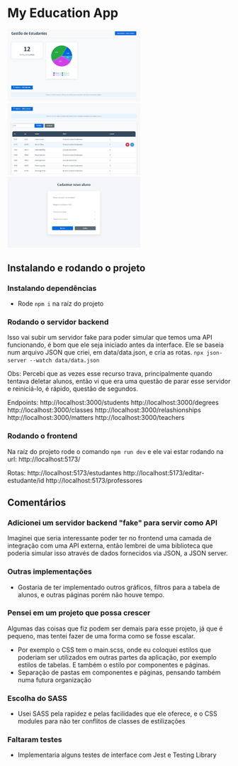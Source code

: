 # My Education App


<img src="print0.png" alt="Tela inicial e dados gerais" width="300">
<img src="print1.png" alt="Tela inicial e tabela de alunos" width="300">
<img src="print2.png" alt="Cadastro de novo aluno" width="300">

## Instalando e rodando o projeto

### Instalando dependências
- Rode ```npm i``` na raíz do projeto

### Rodando o servidor backend
Isso vai subir um servidor fake para poder simular que temos uma API funcionando, é bom que ele seja iniciado antes da interface.
Ele se baseia num arquivo JSON que criei, em data/data.json, e cria as rotas. 
```npx json-server --watch data/data.json```

Obs: Percebi que as vezes esse recurso trava, principalmente quando tentava deletar alunos, então vi que era uma questão de parar
esse servidor e reiniciá-lo, é rápido, questão de segundos.

Endpoints:
http://localhost:3000/students
http://localhost:3000/degrees
http://localhost:3000/classes
http://localhost:3000/relashionships
http://localhost:3000/matters
http://localhost:3000/teachers

### Rodando o frontend
Na raíz do projeto rode o comando ```npm run dev``` e ele vai estar rodando na url: http://localhost:5173/

Rotas:
http://localhost:5173/estudantes
http://localhost:5173/editar-estudante/id
http://localhost:5173/professores


## Comentários

### Adicionei um servidor backend "fake" para servir como API
Imaginei que seria interessante poder ter no frontend uma camada de integração com uma API externa, então lembrei de uma biblioteca que
poderia simular isso através de dados fornecidos via JSON, a JSON server.
### Outras implementações
- Gostaria de ter implementado outros gráficos, filtros para a tabela de alunos, e outras páginas porém não houve tempo.
### Pensei em um projeto que possa crescer
Algumas das coisas que fiz podem ser demais para esse projeto, já que é pequeno, mas tentei fazer de uma forma como se fosse escalar.
- Por exemplo o CSS tem o main.scss, onde eu coloquei estilos que poderiam ser utilizados em outras partes da aplicação, por exemplo estilos de tabelas. E também o estilo por componentes e páginas.
- Separação de pastas em componentes e páginas, pensando também numa futura organização 
### Escolha do SASS
- Usei SASS pela rapidez e pelas facilidades que ele oferece, e o CSS modules para não ter conflitos de classes de estilizações
### Faltaram testes
- Implementaria alguns testes de interface com Jest e Testing Library 

